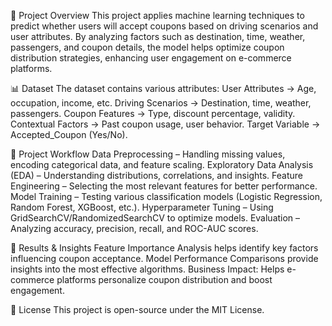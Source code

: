 📌 Project Overview
This project applies machine learning techniques to predict whether users will accept coupons based on driving scenarios and user attributes. By analyzing factors such as destination, time, weather, passengers, and coupon details, the model helps optimize coupon distribution strategies, enhancing user engagement on e-commerce platforms.

📊 Dataset
The dataset contains various attributes:
User Attributes → Age, occupation, income, etc.
Driving Scenarios → Destination, time, weather, passengers.
Coupon Features → Type, discount percentage, validity.
Contextual Factors → Past coupon usage, user behavior.
Target Variable → Accepted_Coupon (Yes/No).

🚀 Project Workflow
Data Preprocessing – Handling missing values, encoding categorical data, and feature scaling.
Exploratory Data Analysis (EDA) – Understanding distributions, correlations, and insights.
Feature Engineering – Selecting the most relevant features for better performance.
Model Training – Testing various classification models (Logistic Regression, Random Forest, XGBoost, etc.).
Hyperparameter Tuning – Using GridSearchCV/RandomizedSearchCV to optimize models.
Evaluation – Analyzing accuracy, precision, recall, and ROC-AUC scores.

📌 Results & Insights
Feature Importance Analysis helps identify key factors influencing coupon acceptance.
Model Performance Comparisons provide insights into the most effective algorithms.
Business Impact: Helps e-commerce platforms personalize coupon distribution and boost engagement.

📄 License
This project is open-source under the MIT License.
